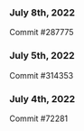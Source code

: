 ### July 8th, 2022

Commit #287775

### July 5th, 2022

Commit #314353


### July 4th, 2022

Commit #72281

